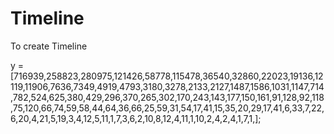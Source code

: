 # Timeline
To create Timeline

y =[716939,258823,280975,121426,58778,115478,36540,32860,22023,19136,12119,11906,7636,7349,4919,4793,3180,3278,2133,2127,1487,1586,1031,1147,714,782,524,625,380,429,296,370,265,302,170,243,143,177,150,161,91,128,92,118,75,120,66,74,59,58,44,64,36,66,25,59,31,54,17,41,15,35,20,29,17,41,6,33,7,22,6,20,4,21,5,19,3,4,12,5,11,1,7,3,6,2,10,8,12,4,11,1,10,2,4,2,4,1,7,1,];


